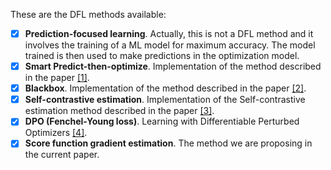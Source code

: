 These are the DFL methods available:

- [x] **Prediction-focused learning**. Actually, this is not a DFL method and it involves the training of a ML model for maximum 
accuracy. The model trained is then used to make predictions in the optimization model.
- [x] **Smart Predict-then-optimize**. Implementation of the method described in the paper [[1]](#1).
- [x] **Blackbox**. Implementation of the method described in the paper [[2]](#2).
- [x] **Self-contrastive estimation**. Implementation of the Self-contrastive estimation method described in the paper 
[[3]](#3).
- [x] **DPO (Fenchel-Young loss)**. Learning with Differentiable Perturbed Optimizers [[4]](#4).
- [x] **Score function gradient estimation**. The method we are proposing in the current paper.